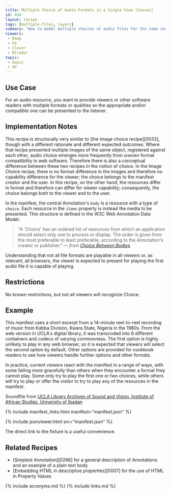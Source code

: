 ```yaml
---
title: Multiple Choice of Audio Formats in a Single View (Canvas)
id: 434
layout: recipe
tags: [multiple-files, layers]
summary: "How to model multiple choices of audio files for the same sound - e.g., formats."
viewers:
 - Ramp
 - UV
 - Clover
 - Mirador
topic: 
 - basic
 - AV
---
```


## Use Case

For an audio resource, you want to provide viewers or other software readers with multiple formats or qualities so the appropriate and/or compatible one can be presented to the listener.

## Implementation Notes

This recipe is structurally very similar to [the image choice recipe][0033], though with a different rationale and different expected outcomes. Where that recipe presented multiple images of the same object, registered against each other, audio choice emerges more frequently from uneven format compatibility in web software. Therefore there is also a conceptual difference between these two recipes in the notion of choice. In the Image Choice recipe, there is no format difference in the images and therefore no capability difference for the viewer; the choice belongs to the manifest creator and the user. In this recipe, on the other hand, the resources differ in format and therefore can differ for viewer capability; consequently, the choice belongs both to the viewer and to the user.

In the manifest, the central Annotation's `body` is a resource with a type of `choice`. Each resource in the `items` property is instead the media to be presented. This structure is defined in the W3C Web Annotation Data Model:

> "A 'Choice' has an ordered list of resources from which an application should select only one to process or display. The order is given from the most preferable to least preferable, according to the Annotation's creator or publisher." *— from [Choice Between Bodies](https://www.w3.org/TR/annotation-model/#choice-between-bodies)*

Understanding that not all file formats are playable in all viewers or, as relevant, all browsers, the viewer is expected to present for playing the first audio file it is capable of playing.

## Restrictions

No known restrictions, but not all viewers will recognize Choice.

## Example

This manifest uses a short excerpt from a 14-minute reel-to-reel recording of music from Kabba Division, Kwara State, Nigeria in the 1980s. From the web version in UCLA's digital library, it was transcoded into 6 different containers and codecs of varying commonness. The first option is highly unlikely to play in any web browser, so it is expected that viewers will select the second option by default. Other options are provided for cookbook readers to see how viewers handle further options and other formats.

In practice, current viewers react with the manifest in a range of ways, with some failing more gracefully than others when they encounter a format they cannot play. Some only try to play the first one or two choices, while others will try to play or offer the visitor to try to play any of the resources in the manifest.

Soundfile from [UCLA Library Archives of Sound and Vision, Institute of African Studies, University of Ibadan](https://digital.library.ucla.edu/catalog?f%5Bmember_of_collections_ssim%5D%5B%5D=Archive+of+Sound+and+Vision%2C+Institute+of+African+Studies%2C+University+of+Ibadan&sort=title_alpha_numeric_ssort+asc)

{% include manifest_links.html manifest="manifest.json" %}

{% include jsonviewer.html src="manifest.json" %}

The direct link to the fixture is a useful convenience.

## Related Recipes

* [Simplest Annotation][0266] for a general description of Annotations and an example of a plain text body
* [Embedding HTML in descriptive properties][0007] for the use of HTML in Property Values


{% include acronyms.md %}
{% include links.md %}

